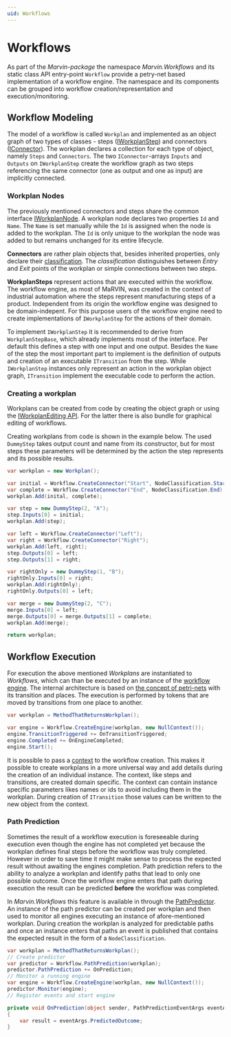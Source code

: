 ```yaml
---
uid: Workflows
---
```

Workflows
==========

As part of the _Marvin-package_ the namespace _Marvin.Workflows_ and its static class API entry-point `Workflow` provide a petry-net based implementation of a workflow engine. The namespace and its components can be grouped into workflow creation/representation and execution/monitoring.

## Workflow Modeling

The model of a workflow is called `Workplan` and implemented as an object graph of two types of classes - steps ([IWorkplanStep](xref:Marvin.Workflows.IWorkplanStep)) and connectors ([IConnector](xref:Marvin.Workflows.IConnector)). The workplan declares a collection for each type of object, namely `Steps` and `Connectors`. The two `IConnector`-arrays `Inputs` and `Outputs` on `IWorkplanStep` create the workflow graph as two steps referencing the same connector (one as output and one as input) are implicitly connected.

### Workplan Nodes

The previously mentioned connectors and steps share the common interface [IWorkplanNode](xref:Marvin.Workflows.IWorkplanNode). A workplan node declares two properties `Id` and `Name`. The `Name` is set manually while the `Id` is assigned when the node is added to the workplan. The `Id` is only unique to the workplan the node was added to but remains unchanged for its entire lifecycle.

**Connectors** are rather plain objects that, besides inherited properties, only declare their [classification](xref:Marvin.Workflows.NodeClassification). The _classification_ distinguishes between _Entry_ and _Exit_ points of the workplan or simple connections between two steps.

**WorkplanSteps** represent actions that are executed within the workflow. The workflow engine, as most of MaRVIN, was created in the context of industrial automation where the steps represent manufacturing steps of a product. Independent from its origin the workflow engine was designed to be domain-indepent. For this purpose users of the workflow engine need to create implementations of `IWorkplanStep` for the actions of their domain.

To implement `IWorkplanStep` it is recommended to derive from `WorkplanStepBase`, which already implements most of the interface. Per default this defines a step with one input and one output. Besides the `Name` of the step the most important part to implement is the definition of outputs and creation of an executable `ITransition` from the step. While `IWorkplanStep` instances only represent an action in the workplan object graph, `ITransition` implement the executable code to perform the action. 

### Creating a workplan
Workplans can be created from code by creating the object graph or using the [IWorkplanEditing API](xref:Marvin.Workflows.IWorkplanEditing). For the latter there is also bundle for graphical editing of workflows.

Creating workplans from code is shown in the example below. The used `DummyStep` takes output count and name from its constructor, but for most steps these parameters will be determined by the action the step represents and its possible results.

````cs
var workplan = new Workplan();

var initial = Workflow.CreateConnector("Start", NodeClassification.Start);
var complete = Workflow.CreateConnector("End", NodeClassification.End);
workplan.Add(inital, complete);

var step = new DummyStep(2, "A");
step.Inputs[0] = initial;
workplan.Add(step);

var left = Workflow.CreateConnector("Left");
var right = Workflow.CreateConnector("Right");
workplan.Add(left, right);
step.Outputs[0] = left;
step.Outputs[1] = right;

var rightOnly = new DummyStep(1, "B");
rightOnly.Inputs[0] = right;
workplan.Add(rightOnly);
rightOnly.Outputs[0] = left;

var merge = new DummyStep(2, "C");
merge.Inputs[0] = left;
merge.Outputs[0] = merge.Outputs[1] = complete;
workplan.Add(merge);

return workplan;
````

## Workflow Execution

For execution the above mentioned _Workplans_ are instantiated to _Workflows_, which can than be executed by an instance of the [workflow engine](xref:Marvin.Workflows.IWorkflowEngine). The internal architecture is based on [the concept of petri-nets](https://en.wikipedia.org/wiki/Petri_net) with its transition and places. The execution is performed by tokens that are moved by transitions from one place to another. 

````cs
var workplan = MethodThatReturnsWorkplan();

var engine = Workflow.CreateEngine(workplan, new NullContext());
engine.TransitionTriggered += OnTransitionTriggered;
engine.Completed += OnEngineCompleted;
engine.Start();
````

 It is possible to pass a [context](xref:Marvin.Workflows.IWorkplanContext) to the workflow creation. This makes it possible to create workplans in a more universal way and add details during the creation of an individual instance. The context, like steps and transitions, are created domain specific. The context can contain instance specific parameters likes names or ids to avoid including them in the workplan. During creation of `ITransition` those values can be written to the new object from the context.

### Path Prediction

Sometimes the result of a workflow execution is foreseeable during execution even though the engine has not completed yet because the workplan defines final steps before the workflow was truly completed. However in order to save time it might make sense to process the expected result without awaiting the engines completion. Path prediction refers to the ability to analyze a workplan and identify paths that lead to only one possible outcome. Once the workflow engine enters that path during execution the result can be predicted **before** the workflow was completed.

In _Marvin.Workflows_ this feature is available in through the [PathPredictor](xref:Marvin.Workflows.IPathPredictor). An instance of the path predictor can be created per workplan and then used to monitor all engines executing an instance of afore-mentioned workplan. During creation the workplan is analyzed for predictable paths and once an instance enters that paths an event is published that contains the expected result in the form of a `NodeClassification`. 

````cs
var workplan = MethodThatReturnsWorkplan();
// Create predictor
var predictor = Workflow.PathPrediction(workplan);
predictor.PathPrediction += OnPrediction;
// Monitor a running engine
var engine = Workflow.CreateEngine(workplan, new NullContext());
predictor.Monitor(engine);
// Register events and start engine

private void OnPrediction(object sender, PathPredictionEventArgs eventArgs)
{
    var result = eventArgs.PredictedOutcome;
}
````